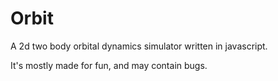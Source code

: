 # Orbit
A 2d two body orbital dynamics simulator written in javascript.


It's mostly made for fun, and may contain bugs.
